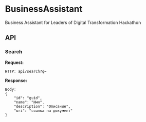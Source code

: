 # BusinessAssistant

Business Assistant for Leaders of Digital Transformation Hackathon

## API

### Search

__Request:__

```http
HTTP: api/search?q=
```

__Response:__

```http
Body:
{
    "id": "guid",
    "name": "Имя",
    "description": "Описание",
    "uri": "ссылка на документ"
}
```
